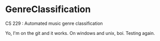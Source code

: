 GenreClassification
===================

CS 229 : Automated music genre classification

Yo, I'm on the git and it works.
On windows and unix, boi.
Testing again.

